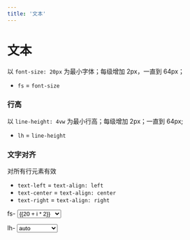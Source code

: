 ```yaml
---
title: '文本'
---
```


# 文本

以 `font-size: 20px` 为最小字体；每级增加 2px，一直到 64px；
- `fs` = `font-size`

### 行高

以 `line-height: 4vw` 为最小行高；每级增加 2px；一直到 64px;
- `lh` = `line-height`

### 文字对齐

对所有行元素有效

- `text-left` = `text-align: left`
- `text-center` = `text-align: center`
- `text-right` = `text-align: right`

fs- <select v-model="fontSize" style="min-width:100px">
	<option v-for="(item, i) in 23" :key="i">{{20 + i * 2}}</option>
</select>

lh- <select v-model="lineHeight">
	<option>auto</option>
	<option v-for="(item, i) in 23" :key="i">{{20 + i * 2}}</option>
</select>

<template>
<div>
	<button @click="_align('left')">text-left</button>
	<button @click="_align('center')">text-center</button>
	<button @click="_align('right')">text-right</button>
	<br/><br/>
	<div class="pa-2" :class="`fs-${fontSize} lh-${lineHeight} text-${textAlign}`" style="border: 1px solid #ccc">
		fs-{{fontSize}}</br/>
		lh-{{lineHeight}}<br/>
		text-{{textAlign}}
	</div>
</div>
</template>


<script>
export default {
	data() {
		return {
			fontSize: 20,
			lineHeight: 24,
			textAlign: 'left'
		}
	},
	methods: {
		_align(align) {
			this.textAlign = align;
		}
	}
}
</script>

<style lang="scss">
@import '../plugin/h5-activity.scss';
</style>